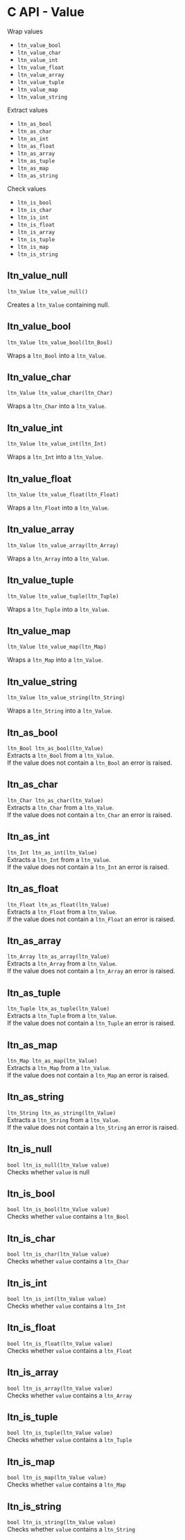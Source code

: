 # C API - Value

Wrap values
- `ltn_value_bool`
- `ltn_value_char`
- `ltn_value_int`
- `ltn_value_float`
- `ltn_value_array`
- `ltn_value_tuple`
- `ltn_value_map`
- `ltn_value_string`

Extract values
- `ltn_as_bool`
- `ltn_as_char`
- `ltn_as_int`
- `ltn_as_float`
- `ltn_as_array`
- `ltn_as_tuple`
- `ltn_as_map`
- `ltn_as_string`

Check values
- `ltn_is_bool`
- `ltn_is_char`
- `ltn_is_int`
- `ltn_is_float`
- `ltn_is_array`
- `ltn_is_tuple`
- `ltn_is_map`
- `ltn_is_string`


## ltn_value_null

`ltn_Value ltn_value_null()`

Creates a `ltn_Value` containing null.


## ltn_value_bool

`ltn_Value ltn_value_bool(ltn_Bool)`

Wraps a `ltn_Bool` into a `ltn_Value`.


## ltn_value_char

`ltn_Value ltn_value_char(ltn_Char)`

Wraps a `ltn_Char` into a `ltn_Value`.


## ltn_value_int

`ltn_Value ltn_value_int(ltn_Int)`

Wraps a `ltn_Int` into a `ltn_Value`.


## ltn_value_float

`ltn_Value ltn_value_float(ltn_Float)`

Wraps a `ltn_Float` into a `ltn_Value`.


## ltn_value_array

`ltn_Value ltn_value_array(ltn_Array)`

Wraps a `ltn_Array` into a `ltn_Value`.


## ltn_value_tuple

`ltn_Value ltn_value_tuple(ltn_Tuple)`

Wraps a `ltn_Tuple` into a `ltn_Value`.


## ltn_value_map

`ltn_Value ltn_value_map(ltn_Map)`

Wraps a `ltn_Map` into a `ltn_Value`.


## ltn_value_string

`ltn_Value ltn_value_string(ltn_String)`

Wraps a `ltn_String` into a `ltn_Value`.




## ltn_as_bool

`ltn_Bool ltn_as_bool(ltn_Value)`  
Extracts a `ltn_Bool` from a `ltn_Value`.  
If the value does not contain a `ltn_Bool` an error is raised. 


## ltn_as_char

`ltn_Char ltn_as_char(ltn_Value)`  
Extracts a `ltn_Char` from a `ltn_Value`.  
If the value does not contain a `ltn_Char` an error is raised. 


## ltn_as_int

`ltn_Int ltn_as_int(ltn_Value)`  
Extracts a `ltn_Int` from a `ltn_Value`.  
If the value does not contain a `ltn_Int` an error is raised. 


## ltn_as_float

`ltn_Float ltn_as_float(ltn_Value)`  
Extracts a `ltn_Float` from a `ltn_Value`.  
If the value does not contain a `ltn_Float` an error is raised. 


## ltn_as_array

`ltn_Array ltn_as_array(ltn_Value)`  
Extracts a `ltn_Array` from a `ltn_Value`.  
If the value does not contain a `ltn_Array` an error is raised. 


## ltn_as_tuple

`ltn_Tuple ltn_as_tuple(ltn_Value)`  
Extracts a `ltn_Tuple` from a `ltn_Value`.  
If the value does not contain a `ltn_Tuple` an error is raised. 


## ltn_as_map

`ltn_Map ltn_as_map(ltn_Value)`  
Extracts a `ltn_Map` from a `ltn_Value`.  
If the value does not contain a `ltn_Map` an error is raised. 


## ltn_as_string

`ltn_String ltn_as_string(ltn_Value)`  
Extracts a `ltn_String` from a `ltn_Value`.  
If the value does not contain a `ltn_String` an error is raised. 



## ltn_is_null

`bool ltn_is_null(ltn_Value value)`  
Checks whether `value` is null

## ltn_is_bool

`bool ltn_is_bool(ltn_Value value)`  
Checks whether `value` contains a `ltn_Bool`

## ltn_is_char

`bool ltn_is_char(ltn_Value value)`  
Checks whether `value` contains a `ltn_Char`


## ltn_is_int

`bool ltn_is_int(ltn_Value value)`  
Checks whether `value` contains a `ltn_Int`


## ltn_is_float

`bool ltn_is_float(ltn_Value value)`  
Checks whether `value` contains a `ltn_Float`


## ltn_is_array

`bool ltn_is_array(ltn_Value value)`  
Checks whether `value` contains a `ltn_Array`


## ltn_is_tuple

`bool ltn_is_tuple(ltn_Value value)`  
Checks whether `value` contains a `ltn_Tuple`

## ltn_is_map

`bool ltn_is_map(ltn_Value value)`  
Checks whether `value` contains a `ltn_Map`


## ltn_is_string

`bool ltn_is_string(ltn_Value value)`  
Checks whether `value` contains a `ltn_String`
